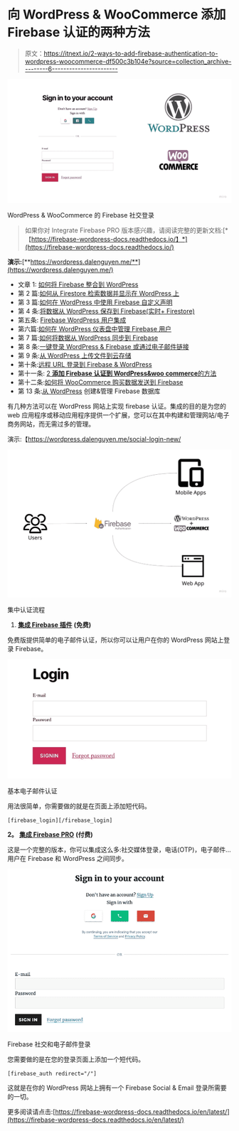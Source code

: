# 向 WordPress & WooCommerce 添加 Firebase 认证的两种方法

> 原文：<https://itnext.io/2-ways-to-add-firebase-authentication-to-wordpress-woocommerce-df500c3b104e?source=collection_archive---------6----------------------->

![](img/f51441a8eeef7d9e68adccbc68c88e5b.png)

WordPress & WooCommerce 的 Firebase 社交登录

> 如果你对 Integrate Firebase PRO 版本感兴趣，请阅读完整的更新文档:[*【https://firebase-wordpress-docs.readthedocs.io/】*](https://firebase-wordpress-docs.readthedocs.io/)

**演示:**[**https://wordpress.dalenguyen.me/**](https://wordpress.dalenguyen.me/)

*   文章 1: [如何将 Firebase 整合到 WordPress](/how-to-integrate-firebase-and-wordpress-b017ee274687)
*   第 2 篇:[如何从 Firestore 检索数据并显示在 WordPress 上](/how-to-retrieve-data-from-firestore-and-display-on-wordpress-8638854a762e)
*   第 3 篇:[如何在 WordPress 中使用 Firebase 自定义声明](https://medium.com/@dalenguyen/how-to-work-with-firebase-custom-claims-in-wordpress-aaf83965bd20?sk=85786e3739d42b18c3e2c7344bc5f436)
*   第 4 条:[将数据从 WordPress 保存到 Firebase(实时+ Firestore)](/how-to-save-data-from-wordpress-to-firebase-realtime-firestore-2eda917d01fb)
*   第五条: [Firebase WordPress 用户集成](/firebase-wordpress-user-integration-c18a28e41cbd)
*   第六篇:[如何在 WordPress 仪表盘中管理 Firebase 用户](/firebase-users-management-in-wordpress-dashboard-61b4a1ca066)
*   第 7 篇:[如何将数据从 WordPress 同步到 Firebase](/sync-data-from-wordpress-to-firebase-d6e5860d3a06)
*   第 8 条:[一键登录 WordPress & Firebase 或通过电子邮件链接](https://medium.com/@dalenguyen/one-click-login-to-wordpress-firebase-or-via-email-link-d7610d71cd23)
*   第 9 条:[从 WordPress 上传文件到云存储](https://medium.com/@dalenguyen/upload-files-to-cloud-storage-from-wordpress-e8acc8ce70cd)
*   第十条:[远程 URL 登录到 Firebase & WordPress](/remote-url-login-to-firebase-wordpress-2027fad7c159)
*   第十一条: [2 **添加 Firebase 认证到 WordPress&woo commerce**的方法](https://dalenguyen.medium.com/2-ways-to-add-firebase-authentication-to-wordpress-woocommerce-df500c3b104e)
*   第十二条:[如何将 WooCommerce 购买数据发送到 Firebase](https://dalenguyen.medium.com/how-to-send-woocommerce-purchase-data-to-firebase-8c8b4c8cff39)
*   第 13 条:[从 WordPress](https://dalenguyen.medium.com/create-manage-firebase-database-from-wordpress-13347d8ffb2e) 创建&管理 Firebase 数据库

有几种方法可以在 WordPress 网站上实现 firebase 认证。集成的目的是为您的 web 应用程序或移动应用程序提供一个扩展，您可以在其中构建和管理网站/电子商务网站，而无需过多的管理。

演示:【https://wordpress.dalenguyen.me/social-login-new/ 

![](img/6a1c0966e58ac9a37553352b8988bfba.png)

集中认证流程

1.  [**集成 Firebase 插件**](https://wordpress.org/plugins/integrate-firebase/) **(免费)**

免费版提供简单的电子邮件认证，所以你可以让用户在你的 WordPress 网站上登录 Firebase。

![](img/115cf0e203c27bbee994696c256bc3ec.png)

基本电子邮件认证

用法很简单，你需要做的就是在页面上添加短代码。

```
[firebase_login][/firebase_login]
```

**2。** [**集成 Firebase PRO**](https://firebase-wordpress-docs.readthedocs.io/en/latest/) **(付费)**

这是一个完整的版本，你可以集成这么多:社交媒体登录，电话(OTP)，电子邮件…用户在 Firebase 和 WordPress 之间同步。

![](img/abb70952f8e922f14ab6760d88025a63.png)

Firebase 社交和电子邮件登录

您需要做的是在您的登录页面上添加一个短代码。

```
[firebase_auth redirect="/"]
```

这就是在你的 WordPress 网站上拥有一个 Firebase Social & Email 登录所需要的一切。

更多阅读请点击:[https://firebase-wordpress-docs.readthedocs.io/en/latest/](https://firebase-wordpress-docs.readthedocs.io/en/latest/)